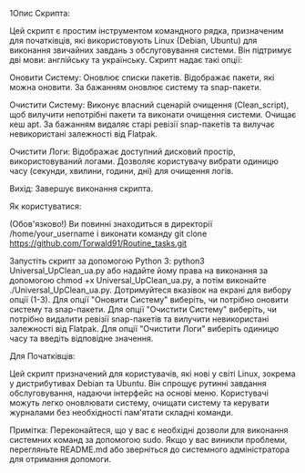 1Опис Скрипта:

Цей скрипт є простим інструментом командного рядка, призначеним для початківців, які використовують Linux (Debian, Ubuntu) для виконання звичайних завдань з обслуговування системи.
Він підтримує дві мови: англійську та українську.
Скрипт надає такі опції:

Оновити Систему:
    Оновлює списки пакетів.
    Відображає пакети, які можна оновити.
    За бажанням оновлює систему та snap-пакети.

Очистити Систему:
    Виконує власний сценарій очищення (Clean_script), щоб вилучити непотрібні пакети та виконати очищення системи.
    Очищає кеш apt.
    За бажанням видаляє старі ревізії snap-пакетів та вилучає невикористані залежності від Flatpak.

Очистити Логи:
    Відображає доступний дисковий простір, використовуваний логами.
    Дозволяє користувачу вибрати одиницю часу (секунди, хвилини, години, дні) для очищення логів.

Вихід:
    Завершує виконання скрипта.

Як користуватися:

(Обов'язково!) 
  Ви повинні знаходиться в директорії /home/your_username і виконати команду git clone https://github.com/Torwald91/Routine_tasks.git
  
  Запустіть скрипт за допомогою Python 3: python3 Universal_UpClean_ua.py або надайте йому права на виконання за допомогою chmod +x Universal_UpClean_ua.py, а потім виконайте ./Universal_UpClean_ua.py.
  Дотримуйтеся вказівок на екрані для вибору опції (1-3).
  Для опції "Оновити Систему" виберіть, чи потрібно оновити систему та snap-пакети.
  Для опції "Очистити Систему" виберіть, чи потрібно видалити ревізії snap-пакетів та вилучити невикористані залежності від Flatpak.
  Для опції "Очистити Логи" виберіть одиницю часу та введіть відповідне значення.

Для Початківців:

  Цей скрипт призначений для користувачів, які нові у світі Linux, зокрема у дистрибутивах Debian та Ubuntu.
  Він спрощує рутинні завдання обслуговування, надаючи інтерфейс на основі меню.
  Користувачі можуть легко оновлювати систему, очищати систему та керувати журналами без необхідності пам'ятати складні команди.

Примітка: Переконайтеся, що у вас є необхідні дозволи для виконання системних команд за допомогою sudo. Якщо у вас виникли проблеми, перегляньте README.md або зверніться до системного адміністратора для отримання допомоги.

